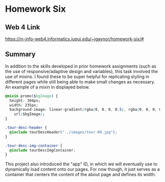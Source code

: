 # Homework Six

## Web 4 Link

https://in-info-web4.informatics.iupui.edu/~jgaynor/homework-six/#

## Summary

In addition to the skills developed in prior homework assignments (such as the use of responsive/adaptive design and variables), this task involved the use of mixins. I found these to be super helpful for replicating styling in different pages while still being able to make small changes as necessary. An example of a mixin in displayed below.

```css
@mixin promo($bgImage) {
  height: 304px;
  width: 235px;
  background-image: linear-gradient(rgba(0, 0, 0, 0.5), rgba(0, 0, 0, 0.5)),
    url($bgImage);
}

.tour-desc-header {
  @include tourDescHeader("../images/tour-09.jpg");
}

.tour-desc-img-container {
  @include tourDescImgContainer;
}
```

This project also introduced the "app" ID, in which we will eventually use to dynamically load content onto our pages. For now though, it just serves as a container that centers the content of the about page and defines its width.
